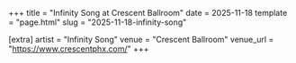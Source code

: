 +++
title = "Infinity Song at Crescent Ballroom"
date = 2025-11-18
template = "page.html"
slug = "2025-11-18-infinity-song"

[extra]
artist = "Infinity Song"
venue = "Crescent Ballroom"
venue_url = "https://www.crescentphx.com/"
+++
